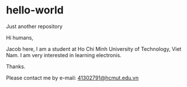 # hello-world
Just another repository

Hi humans,

Jacob here, I am a student at Ho Chi Minh University of Technology, Viet Nam.
I am very interested in learning electronis.

Thanks.

Please contact me by e-mail: 41302791@hcmut.edu.vn
